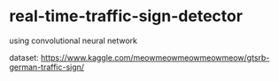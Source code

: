 # real-time-traffic-sign-detector
using convolutional neural network

dataset: https://www.kaggle.com/meowmeowmeowmeowmeow/gtsrb-german-traffic-sign/
